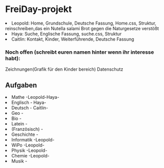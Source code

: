 # FreiDay-projekt

<li>Leopold: Home, Grundschule, Deutsche Fassung, Home.css, Struktur, reinschreiben,das ein Nutella salami Brot gegen die Naturgesetze verstößt</li>

<li>Haya: Suche, Englische Fassung, suche.css, Struktur</li>

<li>Caitlin: Kontakt, Kinder, Weiterführende, Deutsche Fassung</li>

<h3>Noch offen (schreibt euren namen hinter wenn ihr interesse habt):</h3>

Zeichnungen(Grafik für den Kinder bereich)
Datenschutz

<h2> Aufgaben </h2>
 <li> Mathe -Leopold-Haya-</li>
  <li> Englisch - Haya-</li>
  <li> Deutsch - Caitlin-</li>
  <li> Geo -</li>
  <li> Bio -</li>
  <li> Latein -</li>
  <li> (Französisch) -</li>
  <li> Geschichte -</li>
 <li>  Informatik -Leopold-</li>
  <li> WiPo -Leopold-</li>
  <li> Physik -Leopold-</li>
 <li>  Chemie -Leopold-</li>
  <li> Musik -</li>
  


